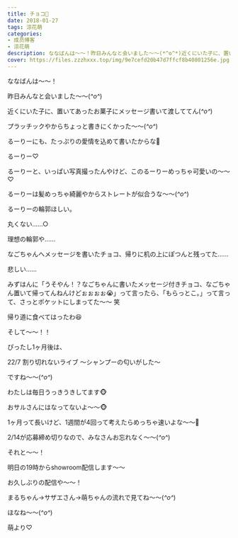 ```yaml
---
title: チョコ🍫
date: 2018-01-27
tags: 涼花萌
categories: 
- 成员博客
- 涼花萌
description: ななばんは〜〜！昨日みんなと会いました〜〜(*^o^*)近くにいた子に、置いてあったお菓子にメッセージ書いて渡しててん(*^o^*)プラッチックやからちょっと...
cover: https://files.zzzhxxx.top/img/9e7cefd20b47d7ffcf8b40801256e.jpg 
---
```







ななばんは〜〜！





昨日みんなと会いました〜〜(*^o^*)






近くにいた子に、置いてあったお菓子にメッセージ書いて渡しててん(*^o^*)







プラッチックやからちょっと書きにくかった〜〜(*^o^*)






るーりーにも、たっぷりの愛情を込めて書いたからな🍫








るーりー♡









るーりーと、いっぱい写真撮ったんやけど、このるーりーめっちゃ可愛いの〜〜♡




るーりーは髪めっちゃ綺麗やからストレートが似合うな〜〜(*^o^*)







るーりーの輪郭ほしい。




丸くない……○




理想の輪郭や……










なごちゃんへメッセージを書いたチョコ、帰りに机の上にぽつんと残ってた……





悲しい……








みずはんに「うそやん！？なごちゃんに書いたメッセージ付きチョコ、なごちゃん置いて帰ってんねんけどぉぉぉぉ😭」って言ったら、「もらっとこ。」って言って、さっとポケットにしまってた〜〜 笑





帰り道に食べてはったわ😆













そして〜〜！！





ぴったし1ヶ月後は、



22/7 割り切れないライブ
〜シャンプーの匂いがした〜



ですね〜〜(*^o^*)








わたしは毎日うっきうきしてます🐵





おサルさんにはなってないよ〜〜🐵






1ヶ月って長いけど、1週間が4回って考えたらめっちゃ速いよな〜〜🙊





2/14が応募締め切りなので、みなさんお忘れなく〜〜(*^o^*)









それと〜〜！



明日の19時からshowroom配信します〜〜




お久しぶりの配信や〜〜！



まるちゃん→サザエさん→萌ちゃんの流れで見てね〜〜(*^o^*)









ほなね〜〜(*^o^*)




萌より♡


